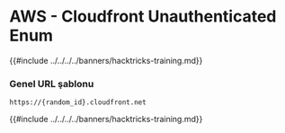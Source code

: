 # AWS - Cloudfront Unauthenticated Enum

{{#include ../../../../banners/hacktricks-training.md}}

### Genel URL şablonu
```
https://{random_id}.cloudfront.net
```
{{#include ../../../../banners/hacktricks-training.md}}
